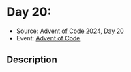 # Day 20: 

- Source: [Advent of Code 2024, Day 20](https://adventofcode.com/2024/day/20)
- Event: [Advent of Code](https://adventofcode.com/)

## Description
